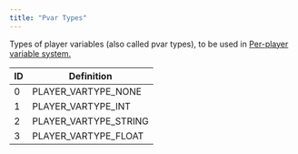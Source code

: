 ```yaml
---
title: "Pvar Types"
---
```


Types of player variables (also called pvar types), to be used in [Per-player variable system.](../tutorials/perplayervariablesystem)

|  ID   | Definition |
| ------- | ----------- |
| 0  | PLAYER_VARTYPE_NONE |
| 1 | PLAYER_VARTYPE_INT |
| 2  | PLAYER_VARTYPE_STRING |
| 3  | PLAYER_VARTYPE_FLOAT |
